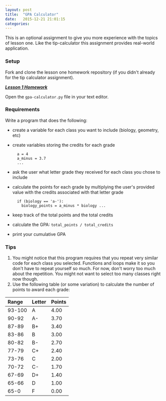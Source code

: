 ```yaml
---
layout: post
title:  "GPA Calculator"
date:   2015-12-21 21:01:15
categories: 
---
```


This is an optional assignment to give you more experience with the topics of
lesson one. Like the tip-calculator this assignment provides real-world
application.

### Setup

Fork and clone the lesson one homework repository (if you didn't already for the
tip calculator assignment).

**_[Lesson 1 Homework](https://github.com/pg-programming/lesson1)_**

Open the `gpa-calculator.py` file in your text editor.

### Requirements

Write a program that does the following:

- create a variable for each class you want to include (biology, geometry, etc)
- create variables storing the credits for each grade

        a = 4
        a_minus = 3.7
        ...

- ask the user what letter grade they received for each class you chose to
    include
- calculate the points for each grade by multiplying the user's provided value
    with the credits associated with that letter grade
    
        if (biology == 'a-'):
          biology_points = a_minus * biology ...

- keep track of the total points and the total credits
- calculate the GPA: `total_points / total_credits`
- print your cumulative GPA


### Tips

1. You might notice that this program requires that you repeat very similar code
for each class you selected. Functions and loops make it so you don't have to
repeat yourself so much. For now, don't worry too much about the repetition.
You might not want to select too many classes right now though.
2. Use the following table (or some variation) to calculate the number of points to
award each grade:

| Range  | Letter | Points |
| :----  | :----- | :----- |
| 93-100 | A	    | 4.00   |
| 90-92	 | A-	    | 3.70   |
| 87-89	 | B+	    | 3.40   |
| 83-86	 | B	    | 3.00   |
| 80-82	 | B-	    | 2.70   |
| 77-79	 | C+	    | 2.40   |
| 73-76	 | C	    | 2.00   |
| 70-72	 | C-	    | 1.70   |
| 67-69	 | D+	    | 1.40   |
| 65-66	 | D	    | 1.00   |
| 65-0	 | F	    | 0.00   |
